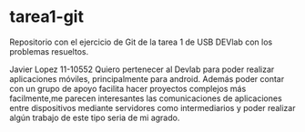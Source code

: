 tarea1-git
==========

Repositorio con el ejercicio de Git de la tarea 1 de USB DEVlab con los problemas resueltos.

Javier Lopez
11-10552
Quiero pertenecer al Devlab para poder realizar aplicaciones móviles, 
principalmente para android. Además poder contar con un grupo de apoyo 
facilita hacer proyectos complejos más facilmente,me parecen interesantes las
comunicaciones de aplicaciones entre dispositivos mediante servidores como 
intermediarios y poder realizar algún trabajo de este tipo seria de mi agrado.
